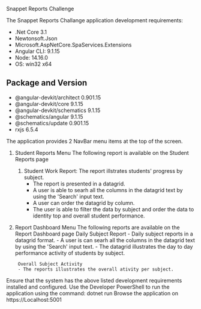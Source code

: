 Snappet Reports Challenge

The Snappet Reports Challange application development requirements:
- .Net Core 3.1
- Newtonsoft.Json
- Microsoft.AspNetCore.SpaServices.Extensions
- Angular CLI: 9.1.15
- Node: 14.16.0
- OS: win32 x64

Package and Version 
------------------------------------------------------
- @angular-devkit/architect    0.901.15
- @angular-devkit/core         9.1.15
- @angular-devkit/schematics   9.1.15
- @schematics/angular          9.1.15
- @schematics/update           0.901.15
- rxjs                         6.5.4

The application provides 2 NavBar menu items at the top of the screen.
1. Student Reports Menu
	The following report is available on the Student Reports page
	1. Student Work Report: The report illstrates students' progress by subject.
		- The report is presented in a datagrid. 
		- A user is able to searh all the columns in the datagrid text by using the 'Search' input text. 
		- A user can order the datagrid by column.
		- The user is able to filter the data by subject and order the data to identity top and overall student performance. 
		
2. Report Dashboard Menu 
	The following reports are available on the Report Dashboard page 
		Daily Subject Report
		- Daily subject reports in a datagrid format. 
		- A user is can searh all the columns in the datagrid text by using the 'Search' input text. 
		- The datagrid illustrates the day to day performance activity of students by subject. 
		
		Overall Subject Activity
		- The reports illustrates the overall ativity per subject.
		
Ensure that the system has the above listed development requirements installed and configured.
Use the Developer PowerShell to run the application using the command: dotnet run
Browse the application on https://Localhost:5001

